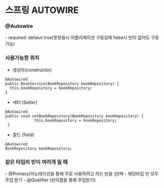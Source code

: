 <h1>스프링 AUTOWIRE</h1>

<h3>@Autowire</h3>
- required: defalut true(못찾을시 어플리케이션 구동실패 false시 빈이 없어도 구동가능)

<h3>사용가능한 위치</h3>

- 생성자(constructor)
<pre>
<code>@Autowired
public BookService(BookRepository bookRepository) {
  this.bookRepository = bookRepository;
}</code>
</pre>

- 세터 (Setter)
<pre>
<code>@Autowired
public void setBookRepository(BookRepository bookRepository) {
             this.bookRepository = bookRepository;
 }</code>
</pre>

- 필드 (field)
<pre>
<code>@Autowired
BookRepository bookRepository;</code>
</pre>

<h3>같은 타입의 빈이 여러개 일 때 </h3>
- @Primary(어노테이션을 통해 주로 사용하려고 하는 빈을 선)택
- 해당타입 빈 모두 주입 받기
- @Qualifier (빈이름을 통해 주입받기)